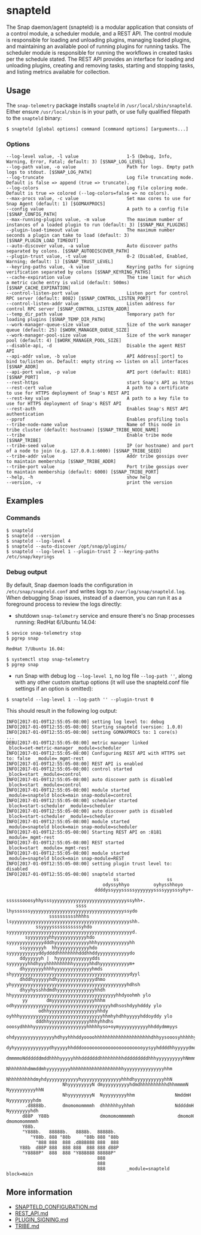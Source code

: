 <!--
http://www.apache.org/licenses/LICENSE-2.0.txt


Copyright 2015 Intel Corporation

Licensed under the Apache License, Version 2.0 (the "License");
you may not use this file except in compliance with the License.
You may obtain a copy of the License at

    http://www.apache.org/licenses/LICENSE-2.0

Unless required by applicable law or agreed to in writing, software
distributed under the License is distributed on an "AS IS" BASIS,
WITHOUT WARRANTIES OR CONDITIONS OF ANY KIND, either express or implied.
See the License for the specific language governing permissions and
limitations under the License.
-->

# snapteld
The Snap daemon/agent (snapteld) is a modular application that consists of a control module, a scheduler module, and a REST API. The control module is responsible for loading and unloading plugins, managing loaded plugins, and maintaining an available pool of running plugins for running tasks. The scheduler module is responsible for running the workflows in created tasks per the schedule stated. The REST API provides an interface for loading and unloading plugins, creating and removing tasks, starting and stopping tasks, and listing metrics available for collection.

## Usage
The `snap-telemetry` package installs `snapteld` in `/usr/local/sbin/snapteld`. Either ensure `/usr/local/sbin` is in your path, or use fully qualified filepath to the `snapteld` binary:

```
$ snapteld [global options] command [command options] [arguments...]
```

### Options
```
--log-level value, -l value                  1-5 (Debug, Info, Warning, Error, Fatal; default: 3) [$SNAP_LOG_LEVEL]
--log-path value, -o value                   Path for logs. Empty path logs to stdout. [$SNAP_LOG_PATH]
--log-truncate                               Log file truncating mode. Default is false => append (true => truncate).
--log-colors                                 Log file coloring mode. Default is true => colored (--log-colors=false => no colors).
--max-procs value, -c value                  Set max cores to use for Snap Agent (default: 1) [$GOMAXPROCS]
--config value                               A path to a config file [$SNAP_CONFIG_PATH]
--max-running-plugins value, -m value        The maximum number of instances of a loaded plugin to run (default: 3) [$SNAP_MAX_PLUGINS]
--plugin-load-timeout value                  The maximum number seconds a plugin can take to load (default: 3) [$SNAP_PLUGIN_LOAD_TIMEOUT]
--auto-discover value, -a value              Auto discover paths separated by colons. [$SNAP_AUTODISCOVER_PATH]
--plugin-trust value, -t value               0-2 (Disabled, Enabled, Warning; default: 1) [$SNAP_TRUST_LEVEL]
--keyring-paths value, -k value              Keyring paths for signing verification separated by colons [$SNAP_KEYRING_PATHS]
--cache-expiration value                     The time limit for which a metric cache entry is valid (default: 500ms) [$SNAP_CACHE_EXPIRATION]
--control-listen-port value                  Listen port for control RPC server (default: 8082) [$SNAP_CONTROL_LISTEN_PORT]
--control-listen-addr value                  Listen address for control RPC server [$SNAP_CONTROL_LISTEN_ADDR]
--temp_dir_path value                        Temporary path for loading plugins [$SNAP_TEMP_DIR_PATH]
--work-manager-queue-size value              Size of the work manager queue (default: 25) [$WORK_MANAGER_QUEUE_SIZE]
--work-manager-pool-size value               Size of the work manager pool (default: 4) [$WORK_MANAGER_POOL_SIZE]
--disable-api, -d                            Disable the agent REST API
--api-addr value, -b value                   API Address[:port] to bind to/listen on. Default: empty string => listen on all interfaces [$SNAP_ADDR]
--api-port value, -p value                   API port (default: 8181) [$SNAP_PORT]
--rest-https                                 start Snap's API as https
--rest-cert value                            A path to a certificate to use for HTTPS deployment of Snap's REST API
--rest-key value                             A path to a key file to use for HTTPS deployment of Snap's REST API
--rest-auth                                  Enables Snap's REST API authentication
--pprof                                      Enables profiling tools
--tribe-node-name value                      Name of this node in tribe cluster (default: hostname) [$SNAP_TRIBE_NODE_NAME]
--tribe                                      Enable tribe mode [$SNAP_TRIBE]
--tribe-seed value                           IP (or hostname) and port of a node to join (e.g. 127.0.0.1:6000) [$SNAP_TRIBE_SEED]
--tribe-addr value                           Addr tribe gossips over to maintain membership [$SNAP_TRIBE_ADDR]
--tribe-port value                           Port tribe gossips over to maintain membership (default: 6000) [$SNAP_TRIBE_PORT]
--help, -h                                   show help
--version, -v                                print the version
```

## Examples

### Commands
```
$ snapteld
$ snapteld --version
$ snapteld --log-level 4
$ snapteld --auto-discover /opt/snap/plugins/
$ snapteld --log-level 1 --plugin-trust 2 --keyring-paths /etc/snap/keyrings
```

### Debug output
By default, Snap daemon loads the configuration in `/etc/snap/snapteld.conf` and writes logs to `/var/log/snap/snapteld.log`. When debugging Snap issues, instead of a daemon, you can run it as a foreground process to review the logs directly:

* shutdown `snap-telemetry` service and ensure there's no Snap processes running:
    RedHat 6/Ubuntu 14.04:
```
$ sevice snap-telemetry stop
$ pgrep snap
```
    RedHat 7/Ubuntu 16.04:
```
$ systemctl stop snap-telemetry
$ pgrep snap
```

* run Snap with debug log `--log-level 1`, no log file `--log-path ''`, along with any other custom startup options (it will use the snapteld.conf file settings if an option is omitted):
```
$ snapteld --log-level 1 --log-path '' --plugin-trust 0
```

This should result in the following log output:
```
INFO[2017-01-09T12:55:05-08:00] setting log level to: debug
INFO[2017-01-09T12:55:05-08:00] Starting snapteld (version: 1.0.0)
INFO[2017-01-09T12:55:05-08:00] setting GOMAXPROCS to: 1 core(s)
...
DEBU[2017-01-09T12:55:05-08:00] metric manager linked                         _block=set-metric-manager _module=scheduler
INFO[2017-01-09T12:55:05-08:00] Configuring REST API with HTTPS set to: false  _module=_mgmt-rest
INFO[2017-01-09T12:55:05-08:00] REST API is enabled
INFO[2017-01-09T12:55:05-08:00] control started                               _block=start _module=control
INFO[2017-01-09T12:55:05-08:00] auto discover path is disabled                _block=start _module=control
INFO[2017-01-09T12:55:05-08:00] module started                                _module=snapteld block=main snap-module=control
INFO[2017-01-09T12:55:05-08:00] scheduler started                             _block=start-scheduler _module=scheduler
INFO[2017-01-09T12:55:05-08:00] auto discover path is disabled                _block=start-scheduler _module=scheduler
INFO[2017-01-09T12:55:05-08:00] module started                                _module=snapteld block=main snap-module=scheduler
INFO[2017-01-09T12:55:05-08:00] Starting REST API on :8181                    _module=_mgmt-rest
INFO[2017-01-09T12:55:05-08:00] REST started                                  _block=start _module=_mgmt-rest
INFO[2017-01-09T12:55:05-08:00] module started                                _module=snapteld block=main snap-module=REST
INFO[2017-01-09T12:55:05-08:00] setting plugin trust level to: disabled
INFO[2017-01-09T12:55:05-08:00] snapteld started
                                        ss                  ss
                                    odyssyhhyo         oyhysshhoyo
                                 ddddyssyyysssssyyyyyyyssssyyysssyhy+-
                           ssssssooosyhhysssyyyyyyyyyyyyyyyyyyyyyyyyyyyyssyhh+.
                          ssss lhyssssssyyyyyyyyyyyyyyyyyyyyyyyyyyyyyyyyyyyssydo
                sssssssssshhhhs lsyyyyyyyyyyyyyyyyyyyyyyyyyyyyyyyyyyyyyyyyyyyyshh.
           ssyyyysssssssssssyhdo syyyyyyyyyyyyyyyyyyyyyyyyyyyyyyyyyyyyyyyyyyyyyyd.
       syyyyyyyyhhyyyyyyyyyyyyhdo syyyyyyyyyyyyydddhyyyyyyyyyyyyyhhhyyyyyyyyyyyyhh
     ssyyyyyyyh  hhyyyyyyyyyyyyhdo syyyyyyyyyyyddyddddhhhhhhhhdddhhddyyyyyyyyyyyydo
     ddyyyyyyh |  hyyyyyyyyyyyyydds syyyyyyyhhdhyyyhhhhhhhhhhyyyyyyhhdhyyyyyyyyyyym+
     dhyyyyyyyhhhhyyyyyyyyyyyyyyhmds shyyyyyyyyyyyyyyyyyyyyyyyyyyyyyyyyyyyyyyyyyyyydyyl
     dhddhyyyyyyhdhyyyyyyyyyyyyyydhmo yhyyyyyyyyyyyyyyyyyyyyyyyyyyyyyyyyyyyyyyyyyyyhdhsh
     dhyyhysshhdmdhyyyyyyyyyyyyyyhhdh  hhyyyyyyyyyyyyyyyyyyyyyyyyyyyyyyyyyyyyyyyhhdyoohmh ylo
      yy       dmyyyyyyyyyyyyyyyyhhhm  odhyyyyyyyyyyyyyyyyyyyyyyyyyyyyyyyyyyyyhdhsoshdyyhdddy ylo
            odhhyyyyyyyyyyyyyyyyyyhhdy  oyhhhyyyyyyyyyyyyyyyyyyyyyyyyyyyyyyyhhmhyhdhhyyyyyhddoyddy ylo
           dddhhyyyyyyyyyyyyyyyhhhyhhdhs ooosydhhhhyyyyyyyyyyyyyyyyyyyyhhhhhyso+oymyyyyyyyyyyyhhddydmmyys
             ohdyyyyyyyyyyyyyyyhdhyyhhhddyoooohhhhhhhhhhhhhhhhhhhhhdhhyysooosyhhhhhyhhhhhhyyyhyyyhhhhddyy
                dyhyyyyyyyyyyyyydhyyyyyhhdddoooooooooooooooooooooooyysyyhddddhhyyyyydmdddddddmmddddhyyy
               dmmmmoNddddddmddhhhhyyyyyhhhdddddddhhhhhhhhhdddddddddhhhyyyyyyyyyyhNmmmooooooooyyy
                     Nhhhhhhhdmmddmhyyyyyyyyyhhhhhhhhhhhhhhhhhhhhyyyyyyyyyyyyyyyhhm
                     NhhhhhhhhhdmyhdyyyyyyyyyyyyhyyyyyyyyyyyyyyyhhhdhyyyyyyyyyyyhhN
                     NhyyyyyyyyyN dmyyyyyyyyyyhdmdhhhhhhhhhhdhhmmmmN NyyyyyyyyyyhhN
                     NhyyyyyyyyyN  Nyyyyyyyyyhhm               NmddmH Nyyyyyyyyyhdm
       .d8888b.      dmomomommmmh  dhhhhhhyyhhmh               NddddmH Nyyyyyyyyhdh
      d88P  Y88b                   dmomomommmmmh                dmomoH dmomomommmmh
      Y88b.
      "Y888b.   88888b.   8888b.  88888b.
         "Y88b. 888 "88b     "88b 888 "88b
           "888 888  888 .d888888 888  888
     Y88b  d88P 888  888 888  888 888 d88P
      "Y8888P"  888  888 "Y888888 88888P"
                                  888
                                  888
                                  888        _module=snapteld block=main
```

## More information
* [SNAPTELD_CONFIGURATION.md](SNAPTELD_CONFIGURATION.md)
* [REST_API.md](REST_API.md)
* [PLUGIN_SIGNING.md](PLUGIN_SIGNING.md)
* [TRIBE.md](TRIBE.md)
